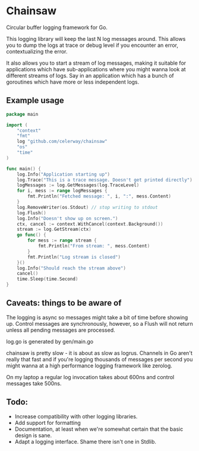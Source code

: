 # Chainsaw
Circular buffer logging framework for Go. 

This logging library will keep the last N log messages around. This allows you to 
dump the logs at trace or debug level if you encounter an error, contextualizing
the error.

It also allows you to start a stream of log messages, making it suitable for 
applications which have sub-applications where you might wanna look at different 
streams of logs. Say in an application which has a bunch of goroutines which have
more or less independent logs.

## Example usage

```go
package main

import (
	"context"
	"fmt"
	log "github.com/celerway/chainsaw"
	"os"
	"time"
)

func main() {
	log.Info("Application starting up")
	log.Trace("This is a trace message. Doesn't get printed directly")
	logMessages := log.GetMessages(log.TraceLevel)
	for i, mess := range logMessages {
		fmt.Println("Fetched message: ", i, ":", mess.Content)
	}
	log.RemoveWriter(os.Stdout) // stop writing to stdout
	log.Flush()
	log.Info("Doesn't show up on screen.")
	ctx, cancel := context.WithCancel(context.Background())
	stream := log.GetStream(ctx)
	go func() {
		for mess := range stream {
			fmt.Println("From stream: ", mess.Content)
		}
		fmt.Println("Log stream is closed")
	}()
	log.Info("Should reach the stream above")
	cancel()
	time.Sleep(time.Second)
}
```
## Caveats: things to be aware of

The logging is async so messages might take a bit of time before showing up.
Control messages are synchronously, however, so a Flush will not return unless
all pending messages are processed.

log.go is generated by gen/main.go

chainsaw is pretty slow - it is about as slow as logrus. Channels in Go aren't really that fast and if you're logging
thousands of messages per second you might wanna at a high performance logging framework like zerolog.

On my laptop a regular log invocation takes about 600ns and control messages take 500ns.

## Todo:

* Increase compatibility with other logging libraries.
* Add support for formatting
* Documentation, at least when we're somewhat certain that the basic design is sane.
* Adapt a logging interface. Shame there isn't one in Stdlib.